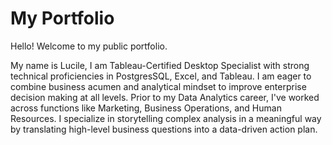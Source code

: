 # My Portfolio

Hello! Welcome to my public portfolio.


My name is Lucile, I am Tableau-Certified Desktop Specialist with strong technical proficiencies in PostgresSQL, Excel, and Tableau. I am eager to combine business acumen and analytical mindset to improve enterprise decision making at all levels. Prior to my Data Analytics career, I've worked across functions like Marketing, Business Operations, and Human Resources. I specialize in storytelling complex analysis in a meaningful way by translating high-level business questions into a data-driven action plan.


